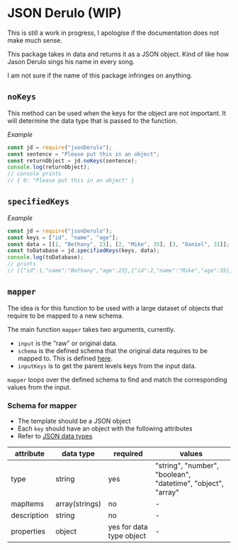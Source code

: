 # JSON Derulo (WIP)

This is still a work in progress, I apologise if the documentation does not make much sense.

This package takes in data and returns it as a JSON object. Kind of like how Jason Derulo sings his name in every song.

I am not sure if the name of this package infringes on anything.

## `noKeys`
This method can be used when the keys for the object are not important. It will determine the data type that is passed to the function.

*Example*
```javascript
const jd = require("jsonDerulo");
const sentence = "Please put this in an object";
const returnObject = jd.noKeys(sentence);
console.log(returnObject);
// console prints 
// { 0: "Please put this in an object" }
```

## `specifiedKeys`
*Example*
```javascript
const jd = require("jsonDerulo");
const keys = ["id", "name", "age"];
const data = [[1, "Bethany", 23], [2, "Mike", 35], [3, "Daniel", 31]];
const toDatabase = jd.specifiedKeys(keys, data);
console.log(toDatabase);
// prints
// [{"id":1,"name":"Bethany","age":23},{"id":2,"name":"Mike","age":35},{"id":3,"name":"Daniel","age":31}]
```

## `mapper`
The idea is for this function to be used with a large dataset of objects that require to be mapped to a new schema.

The main function `mapper` takes two arguments, currently.
* `input` is the "raw" or original data.
* `schema` is the defined schema that the original data requires to be mapped to. This is defined [here](#schema-for-mapper).
* `inputKeys` is to get the parent levels keys from the input data.

`mapper` loops over the defined schema to find and match the corresponding values from the input.

### Schema for mapper
* The template should be a JSON object
* Each `key` should have an object with the following attributes
* Refer to [JSON data types](https://datatracker.ietf.org/doc/html/rfc7159#:~:text=JSON%20can%20represent%20four%20primitive%20types%20(strings%2C%20numbers%2C%20booleans%2C%0A%20%20%20and%20null)%20and%20two%20structured%20types%20(objects%20and%20arrays).)

| attribute | data type | required | values |
| --------- | --------- | -------- | ------ |
| type | string | yes | "string", "number", "boolean", "datetime", "object", "array" |
| mapItems | array(strings) | no | - |
| description | string | no | - |
| properties | object | yes for data type object | - |
